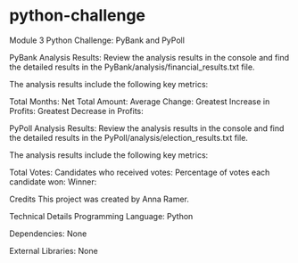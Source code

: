 # python-challenge
Module 3 Python Challenge: PyBank and PyPoll



PyBank Analysis Results: Review the analysis results in the console and find the detailed results in the PyBank/analysis/financial_results.txt file.

The analysis results include the following key metrics: 

Total Months: 
Net Total Amount:
Average Change:
Greatest Increase in Profits:
Greatest Decrease in Profits:

PyPoll Analysis Results: Review the analysis results in the console and find the detailed results in the PyPoll/analysis/election_results.txt file.

The analysis results include the following key metrics:

Total Votes:
Candidates who received votes:
Percentage of votes each candidate won:
Winner:


Credits
This project was created by Anna Ramer. 

Technical Details
Programming Language: Python

Dependencies: None

External Libraries: None